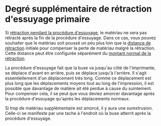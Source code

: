 Degré supplémentaire de rétraction d'essuyage primaire
===

Si [rétraction pendant la procédure d'essuyage](wipe_retraction_enable.md), le matériau ne sera pas rétracté après la fin de la procédure d'essuyage. Dans ce cas, vous pouvez souhaiter que le matériau soit poussé un peu plus loin que la [distance de rétraction](wipe_retraction_amount.md) initiale pour compenser la perte de matériau malgré la rétraction. Cette distance peut être configurée séparément du [montant normal de la rétraction](../travel/retraction_extra_prime_amount.md).

La procédure d'essuyage fait que la buse va jusqu'au côté de l'imprimante, se déplace d'avant en arrière, puis se déplace jusqu'à l'arrière. Il s'agit essentiellement d'un déplacement très long. Comme ce déplacement est plus long que les déplacements moyens tout au long de l'impression, il est possible que davantage de matière ait été perdue à cause du suintement. Pour compenser cela, il se peut que vous deviez amorcer davantage après la procédure d'essuyage qu'après les déplacements normaux.

Si trop de matériau supplémentaire est amorcé, il y aura une surextrusion. Celle-ci se manifeste par une tache à l'endroit où la buse atterrit après la procédure d'essuyage.
